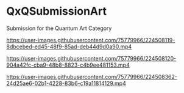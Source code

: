 # QxQSubmissionArt
Submission for the Quantum Art Category 


https://user-images.githubusercontent.com/75779966/224508119-8dbcebed-ed45-48f9-85ad-deb44d9d0a90.mp4



https://user-images.githubusercontent.com/75779966/224508120-904a42fc-cba9-48b8-8823-c4b9ee481153.mp4



https://user-images.githubusercontent.com/75779966/224508362-24d25ae6-02b1-4228-83b6-c19a11814129.mp4

